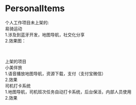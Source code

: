 # PersonalItems

个人工作项目未上架的:<br> 
易骑运动<br>
1.涉及到蓝牙开发，地图导航，社交化分享<br>
2.效果图：<br>

<br>
<br>上架的项目<br>
小美伴旅<br>
1.语音播放地图导航，资源下载，支付（支付宝微信）<br>
2.效果<br>
司机打卡系统<br>
1.地图导航，司机班次任务自动打卡系统，后台保活，内部人员使用<br>
2.效果<br>
